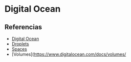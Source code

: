 # Digital Ocean
## Referencias
- [Digital Ocean](https://www.digitalocean.com/docs/)
- [Droplets](https://www.digitalocean.com/docs/droplets/)
- [Spaces](https://www.digitalocean.com/docs/spaces/)
- [Volumes](https://www.digitalocean.com/docs/volumes/
